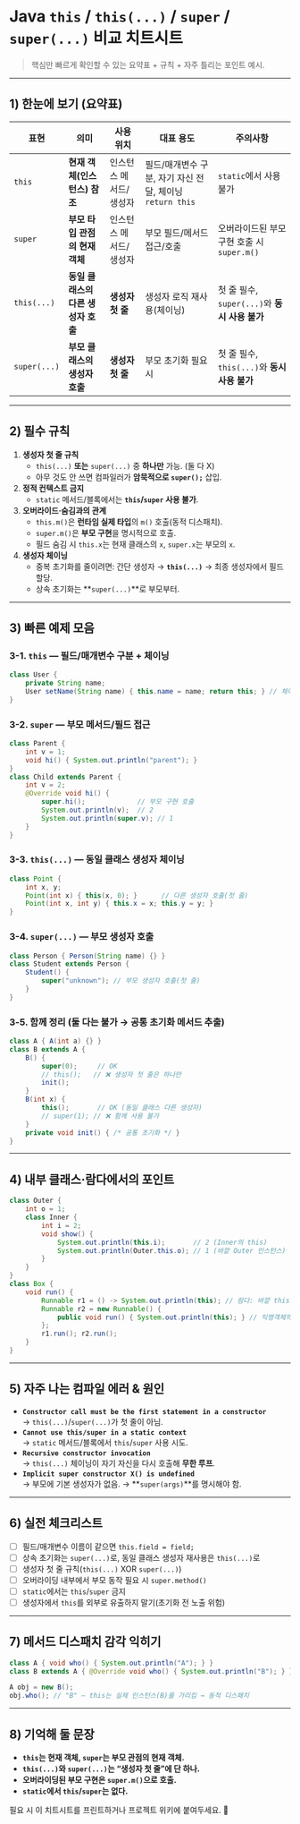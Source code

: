 # Java `this` / `this(...)` / `super` / `super(...)` 비교 치트시트

> 핵심만 빠르게 확인할 수 있는 요약표 + 규칙 + 자주 틀리는 포인트 예시.

---

## 1) 한눈에 보기 (요약표)

| 표현 | 의미 | 사용 위치 | 대표 용도 | 주의사항 |
|---|---|---|---|---|
| `this` | **현재 객체(인스턴스) 참조** | 인스턴스 메서드/생성자 | 필드/매개변수 구분, 자기 자신 전달, 체이닝 `return this` | `static`에서 사용 불가 |
| `super` | **부모 타입 관점의 현재 객체** | 인스턴스 메서드/생성자 | 부모 필드/메서드 접근/호출 | 오버라이드된 부모 구현 호출 시 `super.m()` |
| `this(...)` | **동일 클래스의 다른 생성자 호출** | **생성자 첫 줄** | 생성자 로직 재사용(체이닝) | 첫 줄 필수, `super(...)`와 **동시 사용 불가** |
| `super(...)` | **부모 클래스의 생성자 호출** | **생성자 첫 줄** | 부모 초기화 필요 시 | 첫 줄 필수, `this(...)`와 **동시 사용 불가** |

---

## 2) 필수 규칙

1. **생성자 첫 줄 규칙**
    - `this(...)` **또는** `super(...)` 중 **하나만** 가능. (둘 다 X)
    - 아무 것도 안 쓰면 컴파일러가 **암묵적으로 `super();`** 삽입.
2. **정적 컨텍스트 금지**
    - `static` 메서드/블록에서는 **`this`/`super` 사용 불가**.
3. **오버라이드·숨김과의 관계**
    - `this.m()`은 **런타임 실제 타입**의 `m()` 호출(동적 디스패치).
    - `super.m()`은 **부모 구현**을 명시적으로 호출.
    - 필드 숨김 시 `this.x`는 현재 클래스의 `x`, `super.x`는 부모의 `x`.
4. **생성자 체이닝**
    - 중복 초기화를 줄이려면: 간단 생성자 → **`this(...)`** → 최종 생성자에서 필드 할당.
    - 상속 초기화는 **`super(...)`**로 부모부터.

---

## 3) 빠른 예제 모음

### 3-1. `this` — 필드/매개변수 구분 + 체이닝
```java
class User {
    private String name;
    User setName(String name) { this.name = name; return this; } // 체이닝
}
```

### 3-2. `super` — 부모 메서드/필드 접근
```java
class Parent {
    int v = 1;
    void hi() { System.out.println("parent"); }
}
class Child extends Parent {
    int v = 2;
    @Override void hi() {
        super.hi();             // 부모 구현 호출
        System.out.println(v);  // 2
        System.out.println(super.v); // 1
    }
}
```

### 3-3. `this(...)` — 동일 클래스 생성자 체이닝
```java
class Point {
    int x, y;
    Point(int x) { this(x, 0); }      // 다른 생성자 호출(첫 줄)
    Point(int x, int y) { this.x = x; this.y = y; }
}
```

### 3-4. `super(...)` — 부모 생성자 호출
```java
class Person { Person(String name) {} }
class Student extends Person {
    Student() {
        super("unknown"); // 부모 생성자 호출(첫 줄)
    }
}
```

### 3-5. 함께 정리 (둘 다는 불가 → 공통 초기화 메서드 추출)
```java
class A { A(int a) {} }
class B extends A {
    B() {
        super(0);     // OK
        // this();   // ❌ 생성자 첫 줄은 하나만
        init();
    }
    B(int x) {
        this();       // OK (동일 클래스 다른 생성자)
        // super(1); // ❌ 함께 사용 불가
    }
    private void init() { /* 공통 초기화 */ }
}
```

---

## 4) 내부 클래스·람다에서의 포인트

```java
class Outer {
    int o = 1;
    class Inner {
        int i = 2;
        void show() {
            System.out.println(this.i);       // 2 (Inner의 this)
            System.out.println(Outer.this.o); // 1 (바깥 Outer 인스턴스)
        }
    }
}
class Box {
    void run() {
        Runnable r1 = () -> System.out.println(this); // 람다: 바깥 this 캡처(Box)
        Runnable r2 = new Runnable() {
            public void run() { System.out.println(this); } // 익명객체의 this
        };
        r1.run(); r2.run();
    }
}
```

---

## 5) 자주 나는 컴파일 에러 & 원인

- **`Constructor call must be the first statement in a constructor`**  
  → `this(...)`/`super(...)`가 첫 줄이 아님.
- **`Cannot use this/super in a static context`**  
  → `static` 메서드/블록에서 `this`/`super` 사용 시도.
- **`Recursive constructor invocation`**  
  → `this(...)` 체이닝이 자기 자신을 다시 호출해 **무한 루프**.
- **`Implicit super constructor X() is undefined`**  
  → 부모에 기본 생성자가 없음. → **`super(args)`**를 명시해야 함.

---

## 6) 실전 체크리스트

- [ ] 필드/매개변수 이름이 같으면 `this.field = field;`
- [ ] 상속 초기화는 `super(...)`로, 동일 클래스 생성자 재사용은 `this(...)`로
- [ ] 생성자 첫 줄 규칙(`this(...)` XOR `super(...)`)
- [ ] 오버라이딩 내부에서 부모 동작 필요 시 `super.method()`
- [ ] `static`에서는 `this`/`super` 금지
- [ ] 생성자에서 `this`를 외부로 유출하지 말기(초기화 전 노출 위험)

---

## 7) 메서드 디스패치 감각 익히기

```java
class A { void who() { System.out.println("A"); } }
class B extends A { @Override void who() { System.out.println("B"); } }

A obj = new B();
obj.who(); // "B" — this는 실제 인스턴스(B)를 가리킴 → 동적 디스패치
```

---

## 8) 기억해 둘 문장

- **`this`는 현재 객체, `super`는 부모 관점의 현재 객체.**
- **`this(...)`와 `super(...)`는 “생성자 첫 줄”에 단 하나.**
- **오버라이딩된 부모 구현은 `super.m()`으로 호출.**
- **`static`에서 `this`/`super`는 없다.**

필요 시 이 치트시트를 프린트하거나 프로젝트 위키에 붙여두세요. 🚀
